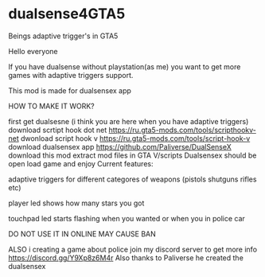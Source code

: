 # dualsense4GTA5
Beings adaptive trigger's in GTA5

Hello everyone

If you have dualsense without playstation(as me) you want to get more games with adaptive triggers support.

This mod is made for dualsensex app

HOW TO MAKE IT WORK?

first get dualsesne (i think you are here when you have adaptive triggers)
download scrtipt hook dot net https://ru.gta5-mods.com/tools/scripthookv-net
dwonload script hook v https://ru.gta5-mods.com/tools/script-hook-v
download dualsensex app https://github.com/Paliverse/DualSenseX
download this mod
extract mod files in GTA V/scripts
Dualsensex should be open 
load game and enjoy
Current features:


adaptive triggers for different categores of weapons (pistols shutguns rifles etc)

player led shows how many stars you got

touchpad led starts flashing when you wanted or when you in police car 


DO NOT USE IT IN ONLINE MAY CAUSE BAN

ALSO i creating a game about police join my discord server to get more info
https://discord.gg/Y9Xp8z6M4r
Also thanks to Paliverse he created the dualsensex
